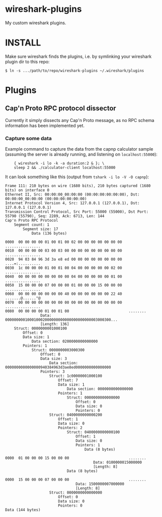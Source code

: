 wireshark-plugins
=================

My custom wireshark plugins.


INSTALL
=======

Make sure wireshark finds the plugins, i.e. by symlinking your
wireshark plugin dir to this repo:

```$ ln -s .../path/to/repo/wireshark-plugins ~/.wireshark/plugins```


Plugins
=======


Cap'n Proto RPC protocol dissector
----------------------------------

Currently it simply dissects any Cap'n Proto message, as no RPC
schema information has been implemented yet.


### Capture some data

Example command to capture the data from the capnp calculator sample
(assuming the server is already running, and listening on
`localhost:55000`):

```
    { wireshark -i lo -k -a duration:2 & }; \
    sleep 2 && ./calculator-client localhost:55000
```


It can look something like this (output from `tshark -i lo -V -O capnp`):

```
Frame 111: 210 bytes on wire (1680 bits), 210 bytes captured (1680 bits) on interface 0
Ethernet II, Src: 00:00:00_00:00:00 (00:00:00:00:00:00), Dst: 00:00:00_00:00:00 (00:00:00:00:00:00)
Internet Protocol Version 4, Src: 127.0.0.1 (127.0.0.1), Dst: 127.0.0.1 (127.0.0.1)
Transmission Control Protocol, Src Port: 55000 (55000), Dst Port: 55790 (55790), Seq: 2289, Ack: 6713, Len: 144
Cap'n Proto RPC Protocol
    Segment count: 1
        Segment size: 17
            Data (136 bytes)

0000  00 00 00 00 01 00 01 00 02 00 00 00 00 00 00 00   ................
0010  00 00 00 00 03 00 03 00 00 00 00 00 00 00 00 00   ................
0020  94 03 84 96 3d 3a e8 ed 00 00 00 00 00 00 00 00   ....=:..........
0030  1c 00 00 00 01 00 01 00 04 00 00 00 00 00 02 00   ................
0040  00 00 00 00 00 00 00 00 04 00 00 00 00 00 01 00   ................
0050  15 00 00 00 07 00 00 00 01 00 00 00 15 00 00 00   ................
0060  00 00 00 00 00 00 00 40 00 00 00 00 00 00 22 40   .......@......"@
0070  00 00 00 00 00 00 00 00 00 00 00 00 00 00 00 00   ................
0080  00 00 00 00 01 00 01 00                           ........
                Data: 000000000100010002000000000000000000000003000300...
                [Length: 136]
    Struct: 0000000001000100
        Offset: 0
        Data size: 1
            Data section: 0200000000000000
        Pointers: 1
            Struct: 0000000003000300
                Offset: 0
                Data size: 3
                    Data section: 0000000000000000940384963d3ae8ed0000000000000000
                Pointers: 3
                    Struct: 1c00000001000100
                        Offset: 7
                        Data size: 1
                            Data section: 0000000000000000
                        Pointers: 1
                            Struct: 0000000000000000
                                Offset: 0
                                Data size: 0
                                Pointers: 0
                    Struct: 0400000000000200
                        Offset: 1
                        Data size: 0
                        Pointers: 2
                            Struct: 0400000000000100
                                Offset: 1
                                Data size: 0
                                Pointers: 1
                                    Data (8 bytes)

0000  01 00 00 00 15 00 00 00                           ........
                                        Data: 0100000015000000
                                        [Length: 8]
                            Data (8 bytes)

0000  15 00 00 00 07 00 00 00                           ........
                                Data: 1500000007000000
                                [Length: 8]
                    Struct: 0000000000000000
                        Offset: 0
                        Data size: 0
                        Pointers: 0
Data (144 bytes)

```
